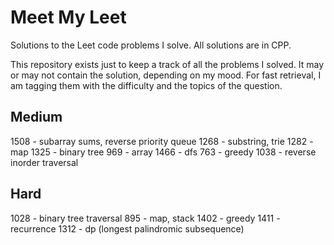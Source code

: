 # Meet My Leet
Solutions to the Leet code problems I solve. All solutions are in CPP.

This repository exists just to keep a track of all the problems I solved. It may or may not contain the solution, depending on my mood. For fast retrieval, I am tagging them with the difficulty and the topics of the question.

## Medium

1508 - subarray sums, reverse priority queue
1268 - substring, trie
1282 - map
1325 - binary tree
969  - array
1466 - dfs
763  - greedy
1038 - reverse inorder traversal

## Hard

1028 - binary tree traversal
895  - map, stack
1402 - greedy
1411 - recurrence 
1312 - dp (longest palindromic subsequence)